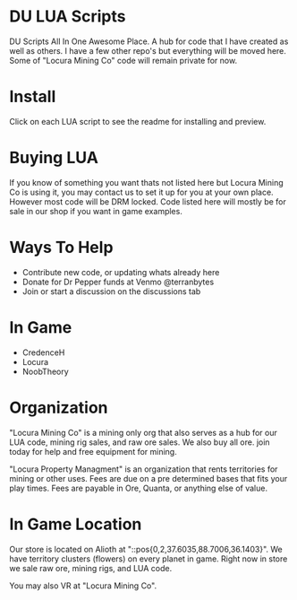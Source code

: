 # DU LUA Scripts
DU Scripts All In One Awesome Place. A hub for code that I have created as well as others. I have a few other repo's but everything will be moved here. Some of "Locura Mining Co" code will remain private for now. 

# Install
Click on each LUA script to see the readme for installing and preview.

# Buying LUA
If you know of something you want thats not listed here but Locura Mining Co is using it, you may contact us to set it up for you at your own place. However most code will be DRM locked. Code listed here will mostly be for sale in our shop if you want in game examples. 

# Ways To Help
- Contribute new code, or updating whats already here
- Donate for Dr Pepper funds at Venmo @terranbytes
- Join or start a discussion on the discussions tab

# In Game
- CredenceH
- Locura
- NoobTheory

# Organization
"Locura Mining Co" is a mining only org that also serves as a hub for our LUA code, mining rig sales, and raw ore sales. We also buy all ore. join today for help and free equipment for mining.

"Locura Property Managment" is an organization that rents territories for mining or other uses. Fees are due on a pre determined bases that fits your play times. Fees are payable in Ore, Quanta, or anything else of value. 

# In Game Location
Our store is located on Alioth at "::pos{0,2,37.6035,88.7006,36.1403}". We have territory clusters (flowers) on every planet in game. Right now in store we sale raw ore, mining rigs, and LUA code.

You may also VR at "Locura Mining Co". 
